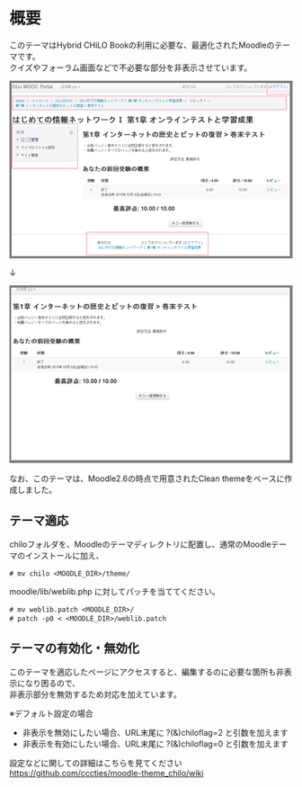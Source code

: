 概要
============
このテーマはHybrid CHiLO Bookの利用に必要な、最適化されたMoodleのテーマです。   
クイズやフォーラム画面などで不必要な部分を非表示させています。

![画面例1](image1.png)  

↓  

![画面例2](image2.png)  

なお、このテーマは、Moodle2.6の時点で用意されたClean themeをベースに作成しました。

テーマ適応
---------------------------------
chiloフォルダを、Moodleのテーマディレクトリに配置し、通常のMoodleテーマのインストールに加え、

    # mv chilo <MOODLE_DIR>/theme/

moodle/lib/weblib.php に対してパッチを当ててください。

    # mv weblib.patch <MOODLE_DIR>/
    # patch -p0 < <MOODLE_DIR>/weblib.patch

テーマの有効化・無効化
---------------------------------
このテーマを適応したページにアクセスすると、編集するのに必要な箇所も非表示になり困るので、   
非表示部分を無効するため対応を加えています。

※デフォルト設定の場合
* 非表示を無効にしたい場合、URL末尾に ?(&)chiloflag=2 と引数を加えます
* 非表示を有効にしたい場合、URL末尾に ?(&)chiloflag=0 と引数を加えます

設定などに関しての詳細はこちらを見てください  
https://github.com/cccties/moodle-theme_chilo/wiki
